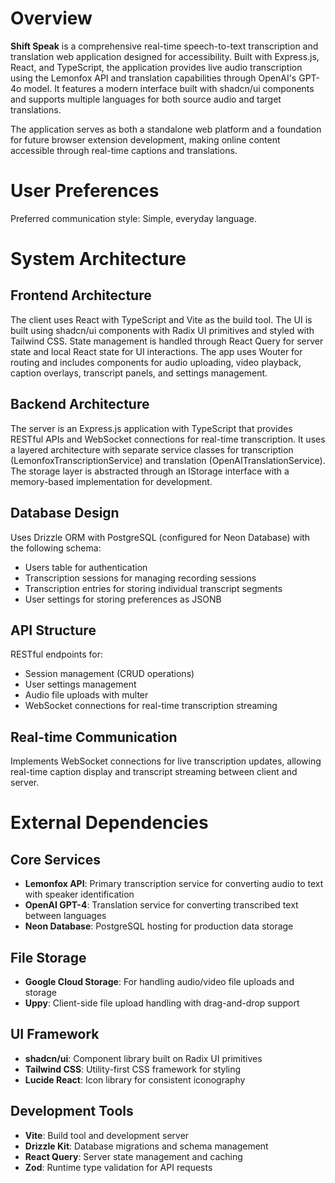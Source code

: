 # Overview

**Shift Speak** is a comprehensive real-time speech-to-text transcription and translation web application designed for accessibility. Built with Express.js, React, and TypeScript, the application provides live audio transcription using the Lemonfox API and translation capabilities through OpenAI's GPT-4o model. It features a modern interface built with shadcn/ui components and supports multiple languages for both source audio and target translations.

The application serves as both a standalone web platform and a foundation for future browser extension development, making online content accessible through real-time captions and translations.

# User Preferences

Preferred communication style: Simple, everyday language.

# System Architecture

## Frontend Architecture
The client uses React with TypeScript and Vite as the build tool. The UI is built using shadcn/ui components with Radix UI primitives and styled with Tailwind CSS. State management is handled through React Query for server state and local React state for UI interactions. The app uses Wouter for routing and includes components for audio uploading, video playback, caption overlays, transcript panels, and settings management.

## Backend Architecture
The server is an Express.js application with TypeScript that provides RESTful APIs and WebSocket connections for real-time transcription. It uses a layered architecture with separate service classes for transcription (LemonfoxTranscriptionService) and translation (OpenAITranslationService). The storage layer is abstracted through an IStorage interface with a memory-based implementation for development.

## Database Design
Uses Drizzle ORM with PostgreSQL (configured for Neon Database) with the following schema:
- Users table for authentication
- Transcription sessions for managing recording sessions
- Transcription entries for storing individual transcript segments
- User settings for storing preferences as JSONB

## API Structure
RESTful endpoints for:
- Session management (CRUD operations)
- User settings management
- Audio file uploads with multer
- WebSocket connections for real-time transcription streaming

## Real-time Communication
Implements WebSocket connections for live transcription updates, allowing real-time caption display and transcript streaming between client and server.

# External Dependencies

## Core Services
- **Lemonfox API**: Primary transcription service for converting audio to text with speaker identification
- **OpenAI GPT-4**: Translation service for converting transcribed text between languages
- **Neon Database**: PostgreSQL hosting for production data storage

## File Storage
- **Google Cloud Storage**: For handling audio/video file uploads and storage
- **Uppy**: Client-side file upload handling with drag-and-drop support

## UI Framework
- **shadcn/ui**: Component library built on Radix UI primitives
- **Tailwind CSS**: Utility-first CSS framework for styling
- **Lucide React**: Icon library for consistent iconography

## Development Tools
- **Vite**: Build tool and development server
- **Drizzle Kit**: Database migrations and schema management
- **React Query**: Server state management and caching
- **Zod**: Runtime type validation for API requests